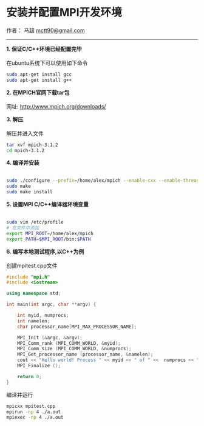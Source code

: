 # 安装并配置MPI开发环境

作者： 马超 mctt90@gmail.com

---

**1. 保证C/C++环境已经配置完毕** <br><br>
在ubuntu系统下可以使用如下命令
```bash
sudo apt-get install gcc
sudo apt-get install g++
```

**2. 在MPICH官网下载tar包**<br><br>
网址: http://www.mpich.org/downloads/

**3. 解压**<br><br>
解压并进入文件
```bash
tar xvf mpich-3.1.2
cd mpich-3.1.2
```
**4. 编译并安装**<br><br>

```bash
sudo ./configure --prefix=/home/alex/mpich --enable-cxx --enable-threads=multiple --enable-sharedlibs=gcc --with-mpe --disable-f77 --disable-f90 --disable-fortran
sudo make
sudo make install
```
**5. 设置MPI C/C++编译器环境变量**<br><br>

```bash
sudo vim /etc/profile
# 在文件中添加
export MPI_ROOT=/home/alex/mpich
export PATH=$MPI_ROOT/bin:$PATH
```

**6. 编写本地测试程序,以C++为例**<br><br>
创建mpitest.cpp文件

```c++
#include "mpi.h"
#include <iostream>

using namespace std;

int main(int argc, char **argv) {

    int myid, numprocs;
    int namelen;
    char processor_name[MPI_MAX_PROCESSOR_NAME];

    MPI_Init (&argc, &argv);
    MPI_Comm_rank (MPI_COMM_WORLD, &myid);
    MPI_Comm_size (MPI_COMM_WORLD, &numprocs);
    MPI_Get_processor_name (processor_name, &namelen);
    cout << "Hello world! Process " << myid << " of " <<  numprocs << " on " << processor_name;
    MPI_Finalize ();

    return 0;
}
```
编译并运行
```bash
mpicxx mpitest.cpp
mpirun -np 4 ./a.out
mpiexec -np 4 ./a.out
```
